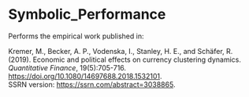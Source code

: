 # Symbolic_Performance

Performs the empirical work published in:

Kremer, M., Becker, A. P., Vodenska, I., Stanley, H. E., and Schäfer, R. (2019). Economic and political effects on currency clustering dynamics. *Quantitative Finance*, 19(5):705-716. https://doi.org/10.1080/14697688.2018.1532101.  
SSRN version: https://ssrn.com/abstract=3038865.
